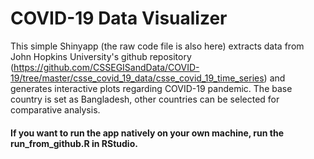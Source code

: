 # COVID-19 Data Visualizer
This simple Shinyapp (the raw code file is also here) extracts data from John Hopkins University's github repository (https://github.com/CSSEGISandData/COVID-19/tree/master/csse_covid_19_data/csse_covid_19_time_series) and generates interactive plots regarding COVID-19 pandemic. The base country is set as Bangladesh, other countries can be selected for comparative analysis.

#### If you want to run the app natively on your own machine, run the run_from_github.R in RStudio. 
